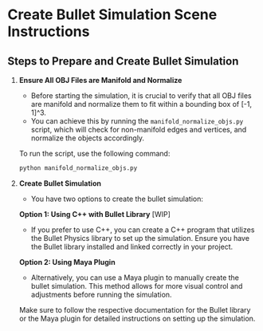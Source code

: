 # Create Bullet Simulation Scene Instructions

## Steps to Prepare and Create Bullet Simulation

1. **Ensure All OBJ Files are Manifold and Normalize**
   - Before starting the simulation, it is crucial to verify that all OBJ files are manifold and normalize them to fit within a bounding box of [-1, 1]^3. 
   - You can achieve this by running the `manifold_normalize_objs.py` script, which will check for non-manifold edges and vertices, and normalize the objects accordingly.

   To run the script, use the following command:
   ```bash
   python manifold_normalize_objs.py
   ```

3. **Create Bullet Simulation**
   - You have two options to create the bullet simulation:

   **Option 1: Using C++ with Bullet Library** [WIP]
   - If you prefer to use C++, you can create a C++ program that utilizes the Bullet Physics library to set up the simulation. Ensure you have the Bullet library installed and linked correctly in your project.

   **Option 2: Using Maya Plugin**
   - Alternatively, you can use a Maya plugin to manually create the bullet simulation. This method allows for more visual control and adjustments before running the simulation.

   Make sure to follow the respective documentation for the Bullet library or the Maya plugin for detailed instructions on setting up the simulation.

